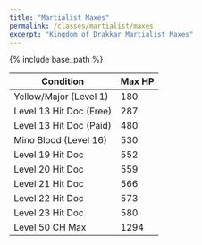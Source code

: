 ```yaml
---
title: "Martialist Maxes"
permalink: /classes/martialist/maxes
excerpt: "Kingdom of Drakkar Martialist Maxes"
---
```


{% include base_path %}

Condition | Max HP
--------- | ------
Yellow/Major (Level 1)  | 180
Level 13 Hit Doc (Free) | 287
Level 13 Hit Doc (Paid) | 480
Mino Blood (Level 16)   | 530
Level 19 Hit Doc        | 552
Level 20 Hit Doc        | 559
Level 21 Hit Doc        | 566
Level 22 Hit Doc        | 573
Level 23 Hit Doc        | 580
Level 50 CH Max         | 1294
